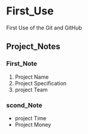 # First_Use
First Use of the Git and GitHub 
## Project_Notes
### First_Note
1. Project Name
2. Project Specification
3. project Team
### scond_Note
* project Time
* Project Money
